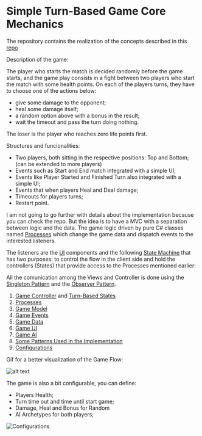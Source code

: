 # Simple Turn-Based Game Core Mechanics

The repository contains the realization of the concepts described in this [repo](https://github.com/ycarowr/TurnBasedGameTemplate)

Description of the game:

The player who starts the match is decided randomly before the game starts, and the game play consists in a fight between two players who start the match with some health points. On each of the players turns, they have to choose one of the actions below:

- give some damage to the opponent;
- heal some damage itself;
- a random option above with a bonus in the result;
- wait the timeout and pass the turn doing nothing.

The loser is the player who reaches zero life points first.

Structures and funcionalities:
- Two players, both sitting in the respective positions: Top and Bottom; (can be extended to more players)
- Events such as Start and End match integrated with a simple UI;
- Events like Player Started and Finished Turn also integrated with a simple UI;
- Events that when players Heal and Deal damage;
- Timeouts for players turns;
- Restart point.

I am not going to go further with details about the implementation because you can check the repo. But the idea is to have a MVC with a separation between logic and the data. The game logic driven by pure C# classes named [Processes](https://github.com/ycarowr/SimpleTurnBasedGame/blob/master/Assets/Scripts/SampleUsage/SimpleTurnBasedGame/Model/Game/Processes) which change the game data and dispatch events to the interested listeners. 

The listeners are the [UI](https://github.com/ycarowr/SimpleTurnBasedGame/tree/master/Assets/Scripts/SampleUsage/SimpleTurnBasedGame/UI) components and the following [State Machine](https://github.com/ycarowr/SimpleTurnBasedGame/blob/master/Assets/Scripts/SampleUsage/SimpleTurnBasedGame/Controller/TurnBasedCs/TurnBasedFSM.cs) that has two purposes: to control the flow in the client side and hold the controllers (States) that provide access to the Processes mentioned earlier:

All the comunication among the Views and Controller is done using the [Singleton Pattern](https://github.com/ycarowr/SimpleTurnBasedGame/tree/master/Assets/Scripts/Patterns/Singleton) and the [Observer Pattern](https://github.com/ycarowr/SimpleTurnBasedGame/blob/master/Assets/Scripts/Patterns/Observer/Observer.cs).

1. [Game Controller](https://github.com/ycarowr/SimpleTurnBasedGame/tree/master/Assets/Scripts/SampleUsage/SimpleTurnBasedGame/Controller) and [Turn-Based States](https://github.com/ycarowr/SimpleTurnBasedGame/tree/master/Assets/Scripts/SampleUsage/SimpleTurnBasedGame/Controller/TurnBasedCs/States)
2. [Processes](https://github.com/ycarowr/SimpleTurnBasedGame/tree/master/Assets/Scripts/SampleUsage/SimpleTurnBasedGame/Model/Game/Processes)
3. [Game Model](https://github.com/ycarowr/SimpleTurnBasedGame/tree/master/Assets/Scripts/SampleUsage/SimpleTurnBasedGame/Model/Game)
4. [Game Events](https://github.com/ycarowr/SimpleTurnBasedGame/tree/master/Assets/Scripts/SampleUsage/SimpleTurnBasedGame/GameEvent)
5. [Game Data](https://github.com/ycarowr/SimpleTurnBasedGame/tree/master/Assets/Scripts/SampleUsage/SimpleTurnBasedGame/GameData)
6. [Game UI](https://github.com/ycarowr/SimpleTurnBasedGame/tree/master/Assets/Scripts/SampleUsage/SimpleTurnBasedGame/UI)
7. [Game AI](https://github.com/ycarowr/SimpleTurnBasedGame/tree/master/Assets/Scripts/SampleUsage/SimpleTurnBasedGame/Model/Ai)
8. [Some Patterns Used in the Implementation](https://github.com/ycarowr/SimpleTurnBasedGame/tree/master/Assets/Scripts/Patterns)
9. [Configurations](https://github.com/ycarowr/SimpleTurnBasedGame/tree/master/Assets/Scripts/SampleUsage/SimpleTurnBasedGame/Configurations)

Gif for a better visualization of the Game Flow:

![alt text](https://github.com/ycarowr/SimpleTurnBasedGame/blob/master/Assets/Textures/SimpleTurnBasedGame/gifs/Game%20Flow.gif)

The game is also a bit configurable, you can define:
- Players Health;
- Turn time out and time until start game;
- Damage, Heal and Bonus for Random
- AI Archetypes for both players;

![Configurations](https://github.com/ycarowr/SimpleTurnBasedGame/blob/master/Assets/Scripts/SampleUsage/SimpleTurnBasedGame/Configurations/Editor/configs.JPG)
